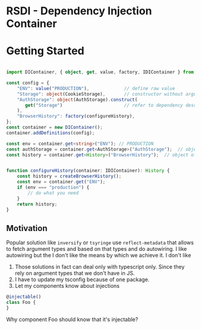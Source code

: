 # RSDI - Dependency Injection Container

# Getting Started

```typescript

import DIContainer, { object, get, value, factory, IDIContainer } from "rsdi";

const config = {
    "ENV": value("PRODUCTION"),             // define raw value
    "Storage": object(CookieStorage),       // constructor without arguments    
    "AuthStorage": object(AuthStorage).construct(
       get("Storage")                       // refer to dependency described above       
    ),
    "BrowserHistory": factory(configureHistory),   
};
const container = new DIContainer();
container.addDefinitions(config);

const env = container.get<string>("ENV"); // PRODUCTION
const authStorage = container.get<AuthStorage>("AuthStorage");  // object of AuthStorage
const history = container.get<History>("BrowserHistory");  // object of History


function configureHistory(container: IDIContainer): History {     
    const history = createBrowserHistory();
    const env = container.get("ENV");
    if (env === "production") {
        // do what you need
    }
    return history;
}

```

## Motivation 

Popular solution like `inversify` or `tsyringe` use `reflect-metadata` that allows to fetch argument types and based on 
that types and do autowiring. I like autowiring but the I don't like the means by which we achieve it. 
I don't like 
1. Those solutions in fact can deal only with typescript only. Since they rely on argument types that we don't have in JS.
2. I have to update my tsconfig because of one package. 
3. Let my components know about injections

```typescript
@injectable()
class Foo {  
}
```
Why component Foo should know that it's injectable? 
